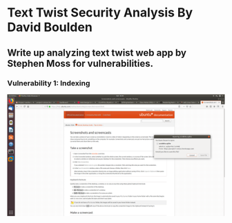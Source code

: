 # Text Twist Security Analysis By David Boulden
## Write up analyzing text twist web app by Stephen Moss for vulnerabilities.
### Vulnerability 1: Indexing
![Database Download](/text-twist-screenshots/sqlitedownload.png)
